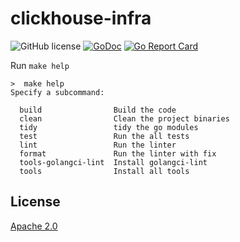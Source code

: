 # clickhouse-infra

![GitHub license](https://img.shields.io/badge/license-Apache%202.0-blue.svg)
[![GoDoc](https://godoc.org/github.com/DIMO-Network/clickhouse-infra?status.svg)](https://godoc.org/github.com/DIMO-Network/clickhouse-infra)
[![Go Report Card](https://goreportcard.com/badge/github.com/DIMO-Network/clickhouse-infra)](https://goreportcard.com/report/github.com/DIMO-Network/clickhouse-infra)

Run `make help`

```
>  make help
Specify a subcommand:

  build                Build the code
  clean                Clean the project binaries
  tidy                 tidy the go modules
  test                 Run the all tests
  lint                 Run the linter
  format               Run the linter with fix
  tools-golangci-lint  Install golangci-lint
  tools                Install all tools
```

## License

[Apache 2.0](LICENSE)
